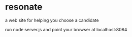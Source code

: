 # resonate
a web site for helping you choose a candidate

run node server.js and point your browser at localhost:8084